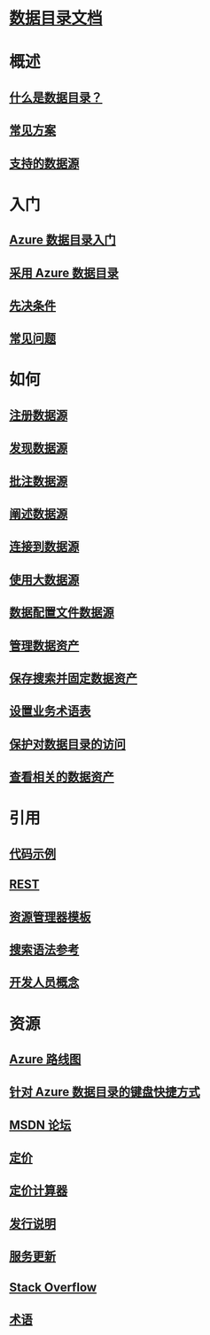 # [数据目录文档](index.md)

# 概述
## [什么是数据目录？](data-catalog-what-is-data-catalog.md)
## [常见方案](data-catalog-common-scenarios.md)
## [支持的数据源](data-catalog-dsr.md)

# 入门
## [Azure 数据目录入门](data-catalog-get-started.md)
## [采用 Azure 数据目录](data-catalog-adopting-data-catalog.md)
## [先决条件](data-catalog-prerequisites.md)
## [常见问题](data-catalog-frequently-asked-questions.md)

# 如何
## [注册数据源](data-catalog-how-to-register.md)
## [发现数据源](data-catalog-how-to-discover.md)
## [批注数据源](data-catalog-how-to-annotate.md)
## [阐述数据源](data-catalog-how-to-documentation.md)
## [连接到数据源](data-catalog-how-to-connect.md)
## [使用大数据源](data-catalog-how-to-big-data.md)
## [数据配置文件数据源](data-catalog-how-to-data-profile.md)
## [管理数据资产](data-catalog-how-to-manage.md)
## [保存搜索并固定数据资产](data-catalog-how-to-save-pin.md)
## [设置业务术语表](data-catalog-how-to-business-glossary.md)
## [保护对数据目录的访问](data-catalog-how-to-secure-catalog.md)
## [查看相关的数据资产](data-catalog-how-to-view-related-data-assets.md) 

# 引用
## [代码示例](https://azure.microsoft.com/resources/samples/?service=data-catalog)
## [REST](/rest/api/datacatalog/)
## [资源管理器模板](/azure/templates/microsoft.datacatalog/catalogs)
## [搜索语法参考](/rest/api/datacatalog/data-catalog-search-syntax-reference)
## [开发人员概念](data-catalog-developer-concepts.md)

# 资源
## [Azure 路线图](https://azure.microsoft.com/roadmap/)
## [针对 Azure 数据目录的键盘快捷方式](data-catalog-keyboard-shortcuts.md)
## [MSDN 论坛](https://social.msdn.microsoft.com/Forums/en-US/home?forum=azuredatacatalog)
## [定价](https://azure.microsoft.com/pricing/details/data-catalog/)
## [定价计算器](https://azure.microsoft.com/pricing/calculator/)
## [发行说明](../active-directory/fundamentals/whats-new.md)
## [服务更新](https://azure.microsoft.com/updates/?product=data-catalog)
## [Stack Overflow](http://stackoverflow.com/questions/tagged/azure-data-catalog)
## [术语](data-catalog-terminology.md)
